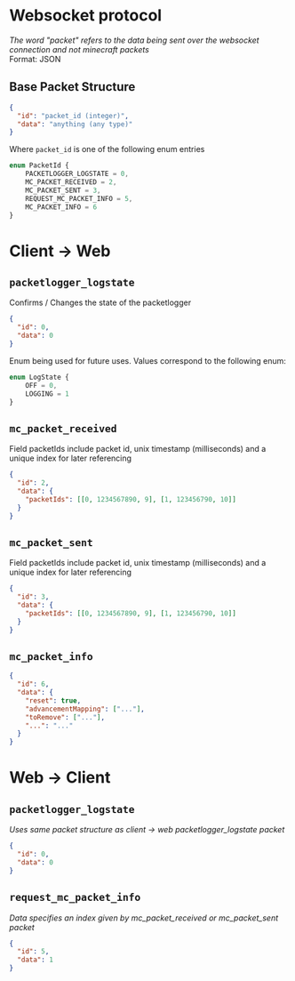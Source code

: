 # Websocket protocol

*The word "packet" refers to the data being sent over the websocket connection and not minecraft packets*  
Format: JSON

## Base Packet Structure

````json
{
  "id": "packet_id (integer)",
  "data": "anything (any type)"
}
````

Where ``packet_id`` is one of the following enum entries

````ts
enum PacketId {
    PACKETLOGGER_LOGSTATE = 0,
    MC_PACKET_RECEIVED = 2,
    MC_PACKET_SENT = 3,
    REQUEST_MC_PACKET_INFO = 5,
    MC_PACKET_INFO = 6
}
````

# Client -> Web

## ``packetlogger_logstate``

Confirms / Changes the state of the packetlogger

````json
{
  "id": 0,
  "data": 0
}
````

Enum being used for future uses. Values correspond to the following enum:

````ts
enum LogState {
    OFF = 0,
    LOGGING = 1
}
````

## ``mc_packet_received``

Field packetIds include packet id, unix timestamp (milliseconds) and a unique index for later referencing

````json
{
  "id": 2,
  "data": {
    "packetIds": [[0, 1234567890, 9], [1, 123456790, 10]]
  }
}
````

## ``mc_packet_sent``

Field packetIds include packet id, unix timestamp (milliseconds) and a unique index for later referencing

````json
{
  "id": 3,
  "data": {
    "packetIds": [[0, 1234567890, 9], [1, 123456790, 10]]
  }
}
````

## ``mc_packet_info``

````json
{
  "id": 6,
  "data": {
    "reset": true,
    "advancementMapping": ["..."],
    "toRemove": ["..."],
    "...": "..."
  }
}
````

# Web -> Client

## ``packetlogger_logstate``

*Uses same packet structure as client -> web packetlogger_logstate packet*

````json
{
  "id": 0,
  "data": 0
}
````

## ``request_mc_packet_info``

*Data specifies an index given by mc_packet_received or mc_packet_sent packet*

````json
{
  "id": 5,
  "data": 1
}
````
